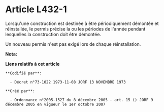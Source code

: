 # Article L432-1

Lorsqu'une construction est destinée à être périodiquement démontée et réinstallée, le permis précise la ou les périodes de
l'année pendant lesquelles la construction doit être démontée.

Un nouveau permis n'est pas exigé lors de chaque réinstallation.

**Nota:**



**Liens relatifs à cet article**

	**Codifié par**:

	  - Décret n°73-1022 1973-11-08 JORF 13 NOVEMBRE 1973

	**Créé par**:

	  - Ordonnance n°2005-1527 du 8 décembre 2005 - art. 15 () JORF 9 décembre 2005 en vigueur le 1er octobre 2007
